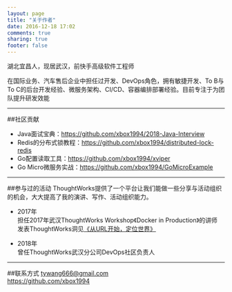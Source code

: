 ```yaml
---
layout: page
title: "关于作者"
date: 2016-12-18 17:02
comments: true
sharing: true
footer: false
---
```

湖北宜昌人，现居武汉，前快手高级软件工程师

在国际业务、汽车售后企业中担任过开发、DevOps角色，拥有敏捷开发、To B与To C的后台开发经验、微服务架构、CI/CD、容器编排部署经验。目前专注于为团队提升研发效能

***

##社区贡献
* Java面试宝典：https://github.com/xbox1994/2018-Java-Interview
* Redis的分布式锁教程：https://github.com/xbox1994/distributed-lock-redis
* Go配置读取工具：https://github.com/xbox1994/xviper  
* Go Micro微服务实战：https://github.com/xbox1994/GoMicroExample  

***
##参与过的活动
ThoughtWorks提供了一个平台让我们能做一些分享与活动组织的机会，大大提高了我的演讲、写作、活动组织能力。

* 2017年   
担任2017年武汉ThoughtWorks Workshop《Docker in Production》的讲师  
发表ThoughtWorks洞见[《从URL开始，定位世界》](http://insights.thoughtworks.cn/url-locates-the-world/)

* 2018年     
曾任ThoughtWorks武汉分公司DevOps社区负责人  

***
##联系方式
tywang666@gmail.com  
https://github.com/xbox1994  
